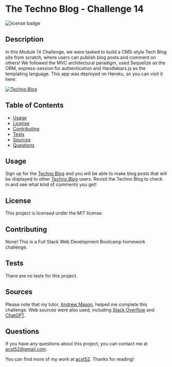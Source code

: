 # The Techno Blog - Challenge 14

![license badge](https://img.shields.io/badge/license-MIT-brightgreen)

## Description

In this Module 14 Challenge, we were tasked to build a CMS-style Tech Blog site from scratch, where users can publish blog posts and comment on others! We followed the MVC architectural paradigm, used Sequelize as the ORM, express-session for authentication and Handlebars.js as the templating language. This app was deployed on Heroku, so you can visit it here: 

[![Techno Blog](https://user-images.githubusercontent.com/116177485/236051531-e3fc9d8a-883c-49c9-99ea-00b300ef6a6c.png)](https://serene-river-60751.herokuapp.com/)

## Table of Contents

* [Usage](#usage)
* [License](#license)
* [Contributing](#contributing)
* [Tests](#tests)
* [Sources](#sources)
* [Questions](#questions)

## Usage

Sign up for the [Techno Blog](https://serene-river-60751.herokuapp.com/) and you will be able to make blog posts that will be displayed to other [Techno Blog](https://serene-river-60751.herokuapp.com/) users. Revisit the Techno Blog to check in and see what kind of comments you get!

## License

This project is licensed under the MIT license.

## Contributing

None! This is a Full Stack Web Development Bootcamp homework challenge.

## Tests

There are no tests for this project.

## Sources

Please note that my tutor, [Andrew Mason](https://github.com/atmason90), helped me complete this challenge. Web sources were also used, including [Stack Overflow](https://stackoverflow.com/) and [ChatGPT](https://chat.openai.com).

## Questions

If you have any questions about this project, you can contact me at acst52@gmail.com.

You can find more of my work at [acst52](https://github.com/acst52/). Thanks for reading!
